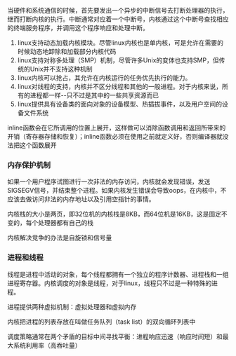 
当硬件和系统通信的时候，首先要发出一个异步的中断信号去打断处理器的执行，继而打断内核的执行。中断通常对应着一个中断号，内核通过这个中断号查找相应的终端服务程序，并调用这个程序响应和处理中断。

1. linux支持动态加载内核模块。尽管linux内核也是单内核，可是允许在需要的时候动态地卸除和加载部分内核代码
2. linux支持对称多处理（SMP）机制，尽管许多Unix的变体也支持SMP，但传统的Unix并不支持这种机制
3. linux内核可以抢占，其允许在内核运行的任务优先执行的能力。
4. linux对线程的支持，内核并不区分线程和其他的一般进程。对于内核来说，所有的进程都一样--只不过是其中的一些共享资源而已
5. linux提供具有设备类的面向对象的设备模型、热插拔事件，以及用户空间的设备文件系统


inline函数会在它所调用的位置上展开，这样做可以消除函数调用和返回所带来的开销（寄存器存储和恢复）；inline函数必须在使用之前就定义好，否则编译器就没法把这个函数展开


### 内存保护机制
如果一个用户程序试图进行一次非法的内存访问，内核就会发现错误，发送SIGSEGV信号，并结束整个进程。如果内核发生错误会导致oops，在内核中，不应该去做访问非法的内存地址以及引用空指针的事情。

内核栈的大小是两页，即32位机的内核栈是8KB，而64位机是16KB，这是固定不变的，每个处理器都有自己的栈

内核解决竞争的办法是自旋锁和信号量

### 进程和线程

线程是进程中活动的对象，每个线程都拥有一个独立的程序计数器、进程栈和一组进程寄存器。内核调度的对象是线程，对于linux，线程只不过是一种特殊的进程。

进程提供两种虚拟机制：虚拟处理器和虚拟内存

内核把进程的列表存放在叫做任务队列（task list）的双向循环列表中


调度策略通常在两个矛盾的目标中间寻找平衡：进程响应迅速（响应时间短）和最大系统利用率（高吞吐量）


